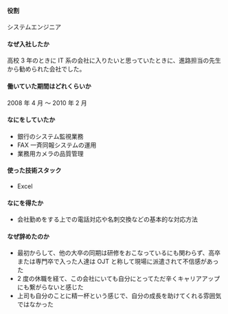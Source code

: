 #### 役割

システムエンジニア

#### なぜ入社したか

高校 3 年のときに IT 系の会社に入りたいと思っていたときに、進路担当の先生から勧められた会社でした。

#### 働いていた期間はどれくらいか

2008 年 4 月 ～ 2010 年 2 月

#### なにをしていたか

- 銀行のシステム監視業務
- FAX 一斉同報システムの運用
- 業務用カメラの品質管理

#### 使った技術スタック

- Excel

#### なにを得たか

- 会社勤めをする上での電話対応や名刺交換などの基本的な対応方法

#### なぜ辞めたのか

- 最初からして、他の大卒の同期は研修をおこなっているにも関わらず、高卒または専門卒で入った人達は OJT と称して現場に派遣されて不信感があった
- 2 度の休職を経て、この会社にいても自分にとってただ辛くキャリアアップにも繋がらないと感じた
- 上司も自分のことに精一杯という感じで、自分の成長を助けてくれる雰囲気ではなかった
